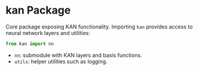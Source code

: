 # kan Package

Core package exposing KAN functionality. Importing `kan` provides access to
neural network layers and utilities:

```python
from kan import nn
```

- `nn`: submodule with KAN layers and basis functions.
- `utils`: helper utilities such as logging.
